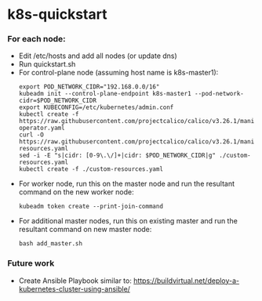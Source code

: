 # k8s-quickstart

### For each node:
- Edit /etc/hosts and add all nodes (or update dns)
- Run quickstart.sh
- For control-plane node (assuming host name is k8s-master1):
  ```
  export POD_NETWORK_CIDR="192.168.0.0/16"
  kubeadm init --control-plane-endpoint k8s-master1 --pod-network-cidr=$POD_NETWORK_CIDR
  export KUBECONFIG=/etc/kubernetes/admin.conf
  kubectl create -f https://raw.githubusercontent.com/projectcalico/calico/v3.26.1/manifests/tigera-operator.yaml
  curl -O https://raw.githubusercontent.com/projectcalico/calico/v3.26.1/manifests/custom-resources.yaml
  sed -i -E "s|cidr: [0-9\.\/]+|cidr: $POD_NETWORK_CIDR|g" ./custom-resources.yaml
  kubectl create -f ./custom-resources.yaml
  ```
- For worker node, run this on the master node and run the resultant command on the new worker node:
  ```
  kubeadm token create --print-join-command
  ```
- For additional master nodes, run this on existing master and run the resultant command on new master node:
  ```
  bash add_master.sh
  ```

### Future work
- Create Ansible Playbook similar to:
  https://buildvirtual.net/deploy-a-kubernetes-cluster-using-ansible/

